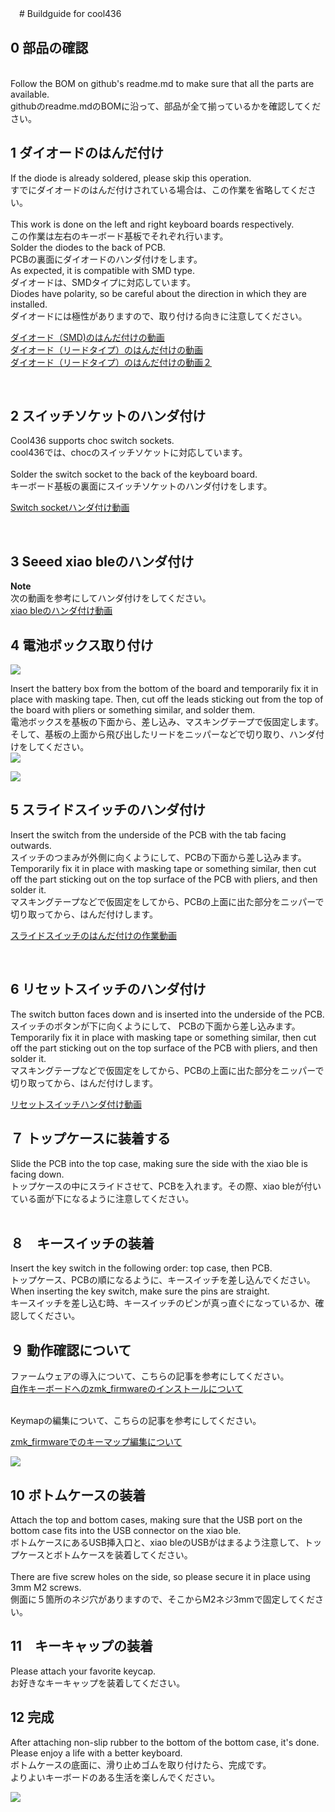  　# Buildguide for cool436
<br>


## 0 部品の確認
<br>
Follow the BOM on github's readme.md to make sure that all the parts are available.
<br>
githubのreadme.mdのBOMに沿って、部品が全て揃っているかを確認してください。
<br>


## 1 ダイオードのはんだ付け

If the diode is already soldered, please skip this operation.
<br>
すでにダイオードのはんだ付けされている場合は、この作業を省略してください。
<br>
<br>
This work is done on the left and right keyboard boards respectively.
<br>
この作業は左右のキーボード基板でそれぞれ行います。
<br> 
Solder the diodes to the back of PCB.
<br>
PCBの裏面にダイオードのハンダ付けをします。
<br>
As expected, it is compatible with SMD type.
<br>
ダイオードは、SMDタイプに対応しています。
<br>
Diodes have polarity, so be careful about the direction in which they are installed.
<br>
ダイオードには極性がありますので、取り付ける向きに注意してください。
<br>

[ダイオード（SMD)のはんだ付けの動画](https://youtu.be/ODk16bd4XkA)
<br>
[ダイオード（リードタイプ）のはんだ付けの動画](https://youtu.be/lbAQkKzNawM)
<br>
[ダイオード（リードタイプ）のはんだ付けの動画２](https://youtu.be/3hWZjaBROL8)

<br>

## 2  スイッチソケットのハンダ付け

Cool436 supports choc switch sockets.
<br>
cool436では、chocのスイッチソケットに対応しています。
<br><br>
Solder the switch socket to the back of the keyboard board.
<br>
キーボード基板の裏面にスイッチソケットのハンダ付けをします。
<br>

[Switch socketハンダ付け動画](https://youtu.be/ZnbgaueMR4w?si=_JLjD--3HJJ5Pu7Q)


<br>

## 3 Seeed xiao bleのハンダ付け

<b>Note</b>
<br>
次の動画を参考にしてハンダ付けをしてください。
<br>
[xiao bleのハンダ付け動画](https://youtu.be/98yqLjzfdl4)



## 4  電池ボックス取り付け

![](img/img00010.jpg)

Insert the battery box from the bottom of the board and temporarily fix it in place with masking tape. Then, cut off the leads sticking out from the top of the board with pliers or something similar, and solder them.
<br>
電池ボックスを基板の下面から、差し込み、マスキングテープで仮固定します。そして、基板の上面から飛び出したリードをニッパーなどで切り取り、ハンダ付けをしてください。
<br>
![](img/img00012.jpg)

![](img/img00010.jpg)


## 5 スライドスイッチのハンダ付け

Insert the switch from the underside of the PCB with the tab facing outwards.
<br>
スイッチのつまみが外側に向くようにして、PCBの下面から差し込みます。
<br>
Temporarily fix it in place with masking tape or something similar, then cut off the part sticking out on the top surface of the PCB with pliers, and then solder it.
<br>
マスキングテープなどで仮固定をしてから、PCBの上面に出た部分をニッパーで切り取ってから、はんだ付けします。
<br>


[スライドスイッチのはんだ付けの作業動画](https://youtu.be/5nkRklibay4)

<br>

## 6 リセットスイッチのハンダ付け

The switch button faces down and is inserted into the underside of the PCB.
<br>
スイッチのボタンが下に向くようにして、 PCBの下面から差し込みます。
<br>
Temporarily fix it in place with masking tape or something similar, then cut off the part sticking out on the top surface of the PCB with pliers, and then solder it.
<br>
マスキングテープなどで仮固定をしてから、PCBの上面に出た部分をニッパーで切り取ってから、はんだ付けします。


[リセットスイッチハンダ付け動画](https://youtu.be/Pl24Exfh8b8)

## ７ トップケースに装着する

Slide the PCB into the top case, making sure the side with the xiao ble is facing down.
<br>
トップケースの中にスライドさせて、PCBを入れます。その際、xiao bleが付いている面が下になるように注意してください。
<br>
<br>

## ８　キースイッチの装着

Insert the key switch in the following order: top case, then PCB.
<br>
トップケース、PCBの順になるように、キースイッチを差し込んでください。
<br>
When inserting the key switch, make sure the pins are straight.
<br>
キースイッチを差し込む時、キースイッチのピンが真っ直ぐになっているか、確認してください。
<br>

## ９ 動作確認について

ファームウェアの導入について、こちらの記事を参考にしてください。
<br>
[自作キーボードへのzmk_firmwareのインストールについて](https://sizu.me/m_ki/posts/kvixkn2mec6a)

<br>
Keymapの編集について、こちらの記事を参考にしてください。

[zmk_firmwareでのキーマップ編集について](https://sizu.me/m_ki/posts/m3devs7be5km)


![](img/img00001.jpg)

## 10 ボトムケースの装着

Attach the top and bottom cases, making sure that the USB port on the bottom case fits into the USB connector on the xiao ble.
<br>
ボトムケースにあるUSB挿入口と、xiao bleのUSBがはまるよう注意して、トップケースとボトムケースを装着してください。
<br>
<br>
There are five screw holes on the side, so please secure it in place using 3mm M2 screws.
<br>
側面に５箇所のネジ穴がありますので、そこからM2ネジ3mmで固定してください。
<br>


##  11　キーキャップの装着

Please attach your favorite keycap.
<br>
お好きなキーキャップを装着してください。
<br>


## 12 完成

After attaching non-slip rubber to the bottom of the bottom case, it's done.
<br>
Please enjoy a life with a better keyboard.
<br>
ボトムケースの底面に、滑り止めゴムを取り付けたら、完成です。
<br>
よりよいキーボードのある生活を楽しんでください。
<br>

![](img/img00013.jpg)



